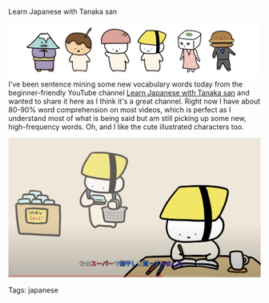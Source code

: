 Learn Japanese with Tanaka san

![img](./img/tanaka-san-japanese.png)
I've been sentence mining some new vocabulary words today from the beginner-friendly YouTube channel [Learn Japanese with Tanaka san](https://www.youtube.com/@japanese_tanakasan) and wanted to share it here as I think it's a great channel. Right now I have about 80-90% word comprehension on most videos, which is perfect as I understand most of what is being said but am still picking up some new, high-frequency words. Oh, and I like the cute illustrated characters too.

![img](./img/japanese_tanaka_san.png)

Tags: japanese